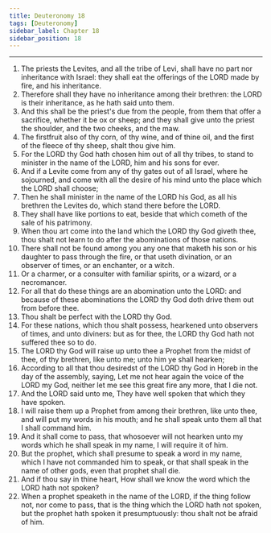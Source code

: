 ```yaml
---
title: Deuteronomy 18
tags: [Deuteronomy]
sidebar_label: Chapter 18
sidebar_position: 18
---
```


---
1. The priests the Levites, and all the tribe of Levi, shall have no part nor inheritance with Israel: they shall eat the offerings of the LORD made by fire, and his inheritance.
2. Therefore shall they have no inheritance among their brethren: the LORD is their inheritance, as he hath said unto them.
3. And this shall be the priest's due from the people, from them that offer a sacrifice, whether it be ox or sheep; and they shall give unto the priest the shoulder, and the two cheeks, and the maw.
4. The firstfruit also of thy corn, of thy wine, and of thine oil, and the first of the fleece of thy sheep, shalt thou give him.
5. For the LORD thy God hath chosen him out of all thy tribes, to stand to minister in the name of the LORD, him and his sons for ever.
6. And if a Levite come from any of thy gates out of all Israel, where he sojourned, and come with all the desire of his mind unto the place which the LORD shall choose;
7. Then he shall minister in the name of the LORD his God, as all his brethren the Levites do, which stand there before the LORD.
8. They shall have like portions to eat, beside that which cometh of the sale of his patrimony.
9. When thou art come into the land which the LORD thy God giveth thee, thou shalt not learn to do after the abominations of those nations.
10. There shall not be found among you any one that maketh his son or his daughter to pass through the fire, or that useth divination, or an observer of times, or an enchanter, or a witch.
11. Or a charmer, or a consulter with familiar spirits, or a wizard, or a necromancer.
12. For all that do these things are an abomination unto the LORD: and because of these abominations the LORD thy God doth drive them out from before thee.
13. Thou shalt be perfect with the LORD thy God.
14. For these nations, which thou shalt possess, hearkened unto observers of times, and unto diviners: but as for thee, the LORD thy God hath not suffered thee so to do.
15. The LORD thy God will raise up unto thee a Prophet from the midst of thee, of thy brethren, like unto me; unto him ye shall hearken;
16. According to all that thou desiredst of the LORD thy God in Horeb in the day of the assembly, saying, Let me not hear again the voice of the LORD my God, neither let me see this great fire any more, that I die not.
17. And the LORD said unto me, They have well spoken that which they have spoken.
18. I will raise them up a Prophet from among their brethren, like unto thee, and will put my words in his mouth; and he shall speak unto them all that I shall command him.
19. And it shall come to pass, that whosoever will not hearken unto my words which he shall speak in my name, I will require it of him.
20. But the prophet, which shall presume to speak a word in my name, which I have not commanded him to speak, or that shall speak in the name of other gods, even that prophet shall die.
21. And if thou say in thine heart, How shall we know the word which the LORD hath not spoken?
22. When a prophet speaketh in the name of the LORD, if the thing follow not, nor come to pass, that is the thing which the LORD hath not spoken, but the prophet hath spoken it presumptuously: thou shalt not be afraid of him.